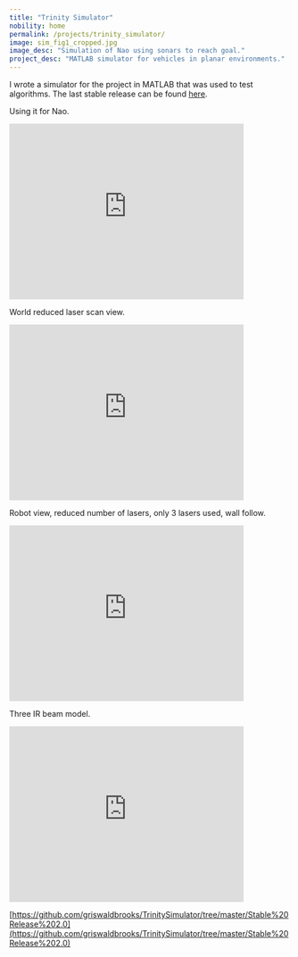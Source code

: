 ```yaml
---
title: "Trinity Simulator"
nobility: home
permalink: /projects/trinity_simulator/
image: sim_fig1_cropped.jpg
image_desc: "Simulation of Nao using sonars to reach goal."
project_desc: "MATLAB simulator for vehicles in planar environments."
---
```




I wrote a simulator for the project in MATLAB that was used to test algorithms.
The last stable release can be found [here](https://github.com/griswaldbrooks/TrinitySimulator/tree/master/Stable%20Release%202.0).

Using it for Nao.
<iframe width="420" height="315" src="https://www.youtube.com/embed/uAWfpb4VfAQ" frameborder="0" allowfullscreen></iframe>

World reduced laser scan view.
<iframe width="420" height="315" src="https://www.youtube.com/embed/8N_Uaqesso8" frameborder="0" allowfullscreen></iframe>

Robot view, reduced number of lasers, only 3 lasers used, wall follow.
<iframe width="420" height="315" src="https://www.youtube.com/embed/7Sklq7nsMsA" frameborder="0" allowfullscreen></iframe>

Three IR beam model.
<iframe width="420" height="315" src="https://www.youtube.com/embed/_f_l_9nRHDo" frameborder="0" allowfullscreen></iframe>

[https://github.com/griswaldbrooks/TrinitySimulator/tree/master/Stable%20Release%202.0](https://github.com/griswaldbrooks/TrinitySimulator/tree/master/Stable%20Release%202.0)